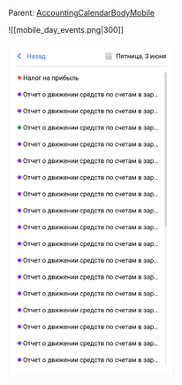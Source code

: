 
Parent: [AccountingCalendarBodyMobile](Mobile.md)

![[mobile_day_events.png|300]]

<img src="../../../assets/mobile_day_events.png" width="300">